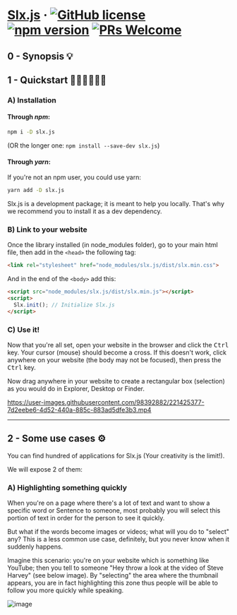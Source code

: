 
# [Slx.js](https://npmjs.com/slx.js) &middot; [![GitHub license](https://img.shields.io/badge/license-MIT-blue.svg)](https://github.com/perplexyves/slx.js/blob/main/LICENSE) [![npm version](https://img.shields.io/npm/v/slx.js.svg?style=flat)](https://www.npmjs.com/slx.js) [![PRs Welcome](https://img.shields.io/badge/PRs-welcome-brightgreen.svg)](https://github.com/perplexyves/slx.js/pulls)

## 0 - Synopsis 💡
## 1 - Quickstart 🏃🏻‍♂️🚶🏻‍♂️

### A) Installation
#### Through *npm*:

```bash
npm i -D slx.js
```

(OR the longer one: `npm install --save-dev slx.js`)

#### Through *yarn*:

If you're not an npm user, you could use yarn:

```bash
yarn add -D slx.js
```

Slx.js is a development package; it is meant to help you locally. That's why we recommend you to install it as a dev dependency.

### B) Link to your website

Once the library installed (in node_modules folder), go to your main html file, then add in the `<head>` the following tag:
```html
<link rel="stylesheet" href="node_modules/slx.js/dist/slx.min.css">
```

And in the end of the `<body>` add this:
```html
<script src="node_modules/slx.js/dist/slx.min.js"></script>
<script>
  Slx.init(); // Initialize Slx.js
</script>    
```

### C) Use it!

Now that you're all set, open your website in the browser and click the <kbd>Ctrl</kbd> key. Your cursor (mouse) should become a cross.
If this doesn't work, click anywhere on your website (the body may not be focused), then press the <kbd>Ctrl</kbd> key.

Now drag anywhere in your website to create a rectangular box (selection) as you would do in Explorer, Desktop or Finder.

https://user-images.githubusercontent.com/98392882/221425377-7d2eebe6-4d52-440a-885c-883ad5dfe3b3.mp4

---

## 2 - Some use cases ⚙

You can find hundred of applications for Slx.js (Your creativity is the limit!).

We will expose 2 of them:

### A) Highlighting something quickly

When you're on a page where there's a lot of text and want to show a specific word or Sentence to someone, most probably you will select this portion of text in order for the person to see it quickly.

But what if the words become images or videos; what will you do to "select" any?
This is a less common use case, definitely, but you never know when it suddenly happens.

Imagine this scenario: you're on your website which is something like YouTube; then you tell to someone "Hey throw a look at the video of Steve Harvey" (see below image). By "selecting" the area where the thumbnail appears, you are in fact highlighting this zone thus people will be able to follow you more quickly while speaking.

![image](https://user-images.githubusercontent.com/98392882/221430498-a1b324d1-074a-4553-913e-dff659e5b13f.png)


